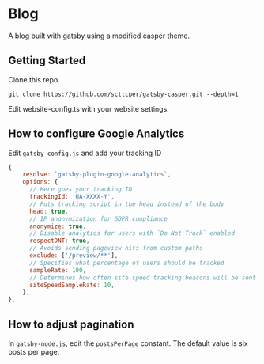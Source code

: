# Blog

A blog built with gatsby using a modified casper theme.

## Getting Started

Clone this repo.

```
git clone https://github.com/scttcper/gatsby-casper.git --depth=1
```

Edit website-config.ts with your website settings.

## How to configure Google Analytics

Edit `gatsby-config.js` and add your tracking ID

```javascript
{
    resolve: `gatsby-plugin-google-analytics`,
    options: {
      // Here goes your tracking ID
      trackingId: 'UA-XXXX-Y',
      // Puts tracking script in the head instead of the body
      head: true,
      // IP anonymization for GDPR compliance
      anonymize: true,
      // Disable analytics for users with `Do Not Track` enabled
      respectDNT: true,
      // Avoids sending pageview hits from custom paths
      exclude: ['/preview/**'],
      // Specifies what percentage of users should be tracked
      sampleRate: 100,
      // Determines how often site speed tracking beacons will be sent
      siteSpeedSampleRate: 10,
    },
},
```

## How to adjust pagination

In `gatsby-node.js`, edit the `postsPerPage` constant. The default value is
six posts per page.
